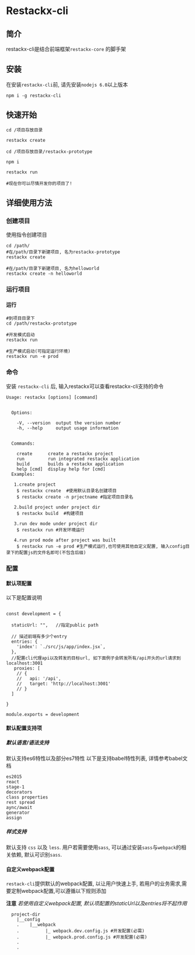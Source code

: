 # Restackx-cli

## 简介
restackx-cli是结合前端框架`restackx-core` 的脚手架

## 安装
在安装`restackx-cli`前, 请先安装`nodejs 6.0`以上版本 

```
npm i -g restackx-cli
```


## 快速开始

```
cd /项目存放目录

restackx create

cd /项目存放目录/restackx-prototype

npm i

restackx run

#现在你可以尽情开发你的项目了!
```


## 详细使用方法

### 创建项目

使用指令创建项目

```
cd /path/
#在/path/目录下新建项目, 名为restackx-prototype
restackx create  

#在/path/目录下新建项目, 名为helloworld
restackx create -n helloworld 
```

### 运行项目

#### 运行

```
#到项目目录下
cd /path/restackx-prototype

#开发模式启动
restackx run

#生产模式启动(可指定运行环境)
restackx run -e prod
```



### 命令
安装 `restackx-cli` 后, 输入restackx可以查看restackx-cli支持的命令


```
Usage: restackx [options] [command]


  Options:

    -V, --version  output the version number
    -h, --help     output usage information


  Commands:

    create      create a restackx project
    run         run integrated restackx application
    build       builds a restackx application
    help [cmd]  display help for [cmd]
  Examples:

   1.create project
    $ restackx create  #使用默认目录名创建项目
    $ restackx create -n prjectname #指定项目目录名

   2.build project under project dir
    $ restackx build  #构建项目

   3.run dev mode under project dir
    $ restackx run #开发环境运行

   4.run prod mode after project was built
    $ restackx run -e prod #生产模式运行,也可使用其他自定义配置, 输入config目录下的配置js的文件名即可(不包含后缀)
```



### 配置

#### 默认项配置
以下是配置说明

```

const development = {

  staticUrl: "",   //指定public path

  // 描述前端有多少个entry
  entries: {
    'index': `./src/js/app/index.jsx`,
  },
  //配置cli代理api以及转发的目标url, 如下面例子会转发所有/api开头的url请求到localhost:3001
   proxies: [
    // {
    //   api: '/api',
    //   target: 'http://localhost:3001'
    // }
  ]

}

module.exports = development

```

#### 默认配置支持项

##### 默认语言/语法支持

默认支持es6特性以及部分es7特性
以下是支持babel特性列表, 详情参考babel文档

```
es2015
react
stage-1
decorators
class properties
rest spread 
aync/await
generator
assign
```

##### 样式支持
默认支持 `css` 以及 `less`. 用户若需要使用`sass`, 可以通过安装`sass`与`webpack`的相关依赖, 默认可识别`sass`.




#### 自定义webpack配置

`restack-cli`提供默认的webpack配置, 以让用户快速上手, 若用户的业务需求,需要定制webpack配置,可以遵循以下规则添加

**注意** *若使用自定义webpack配置, 默认项配置的staticUrl以及entries将不起作用*


```
  project-dir
  	|__config
  	.    |__webpack
  	.          |_ webpack.dev.config.js #开发配置(必需)
  	.          |_ webpack.prod.config.js #开发配置(必需)
	.
	.
```


